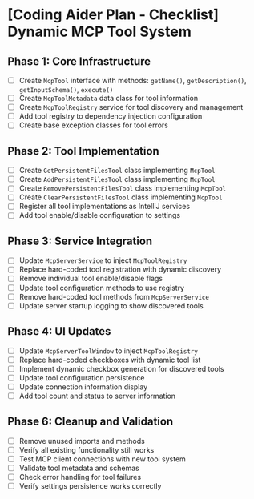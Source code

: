 # [Coding Aider Plan - Checklist] Dynamic MCP Tool System

## Phase 1: Core Infrastructure

- [ ] Create `McpTool` interface with methods: `getName()`, `getDescription()`, `getInputSchema()`, `execute()`
- [ ] Create `McpToolMetadata` data class for tool information
- [ ] Create `McpToolRegistry` service for tool discovery and management
- [ ] Add tool registry to dependency injection configuration
- [ ] Create base exception classes for tool errors

## Phase 2: Tool Implementation

- [ ] Create `GetPersistentFilesTool` class implementing `McpTool`
- [ ] Create `AddPersistentFilesTool` class implementing `McpTool`
- [ ] Create `RemovePersistentFilesTool` class implementing `McpTool`
- [ ] Create `ClearPersistentFilesTool` class implementing `McpTool`
- [ ] Register all tool implementations as IntelliJ services
- [ ] Add tool enable/disable configuration to settings

## Phase 3: Service Integration

- [ ] Update `McpServerService` to inject `McpToolRegistry`
- [ ] Replace hard-coded tool registration with dynamic discovery
- [ ] Remove individual tool enable/disable flags
- [ ] Update tool configuration methods to use registry
- [ ] Remove hard-coded tool methods from `McpServerService`
- [ ] Update server startup logging to show discovered tools

## Phase 4: UI Updates

- [ ] Update `McpServerToolWindow` to inject `McpToolRegistry`
- [ ] Replace hard-coded checkboxes with dynamic tool list
- [ ] Implement dynamic checkbox generation for discovered tools
- [ ] Update tool configuration persistence
- [ ] Update connection information display
- [ ] Add tool count and status to server information

## Phase 6: Cleanup and Validation

- [ ] Remove unused imports and methods
- [ ] Verify all existing functionality still works
- [ ] Test MCP client connections with new tool system
- [ ] Validate tool metadata and schemas
- [ ] Check error handling for tool failures
- [ ] Verify settings persistence works correctly

